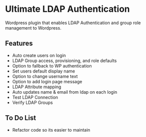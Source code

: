 Ultimate LDAP Authentication
============================

Wordpress plugin that enables LDAP Authentication and group role management to Wordpress.

## Features
- Auto create users on login
- LDAP Group access, provisioning, and role defaults
- Option to fallback to WP authentication
- Set users default display name
- Option to change username text
- Option to add login page message
- LDAP Attribute mapping
- Auto updates name & email from ldap on each login
- Test LDAP Connection
- Verify LDAP Groups

## To Do List
- Refactor code so its easier to maintain
